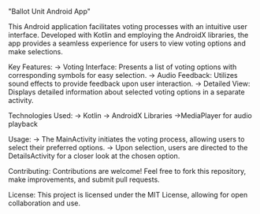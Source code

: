 "Ballot Unit Android App"

This Android application facilitates voting processes with an intuitive user interface. Developed with Kotlin and employing the AndroidX libraries, the app provides a seamless experience for users to view voting options and make selections.

Key Features:
-> Voting Interface: Presents a list of voting options with corresponding symbols for easy selection.
-> Audio Feedback: Utilizes sound effects to provide feedback upon user interaction.
-> Detailed View: Displays detailed information about selected voting options in a separate activity.


Technologies Used:
-> Kotlin
-> AndroidX Libraries
->MediaPlayer for audio playback


Usage:
-> The MainActivity initiates the voting process, allowing users to select their preferred options.
-> Upon selection, users are directed to the DetailsActivity for a closer look at the chosen option.


Contributing:
Contributions are welcome! Feel free to fork this repository, make improvements, and submit pull requests.

License:
This project is licensed under the MIT License, allowing for open collaboration and use.
